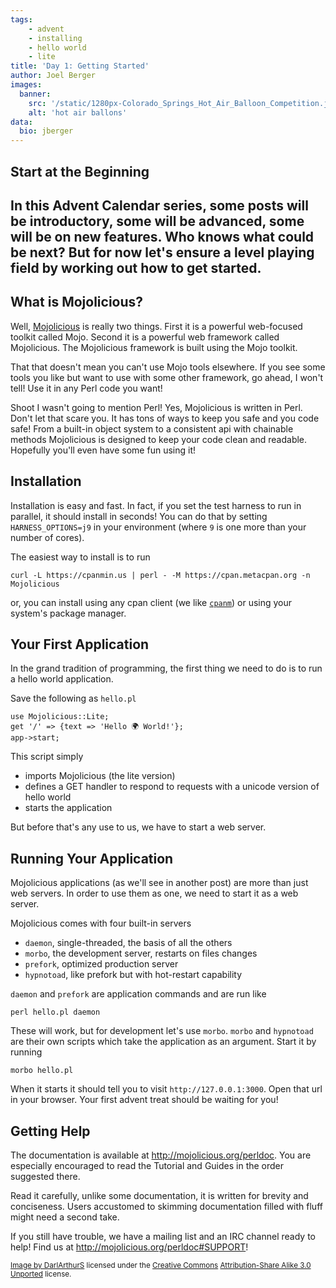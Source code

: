 ```yaml
---
tags:
    - advent
    - installing
    - hello world
    - lite
title: 'Day 1: Getting Started'
author: Joel Berger
images:
  banner:
    src: '/static/1280px-Colorado_Springs_Hot_Air_Balloon_Competition.jpg'
    alt: 'hot air ballons'
data:
  bio: jberger
---
```

## Start at the Beginning

In this Advent Calendar series, some posts will be introductory, some will be advanced, some will be on new features.
Who knows what could be next?
But for now let's ensure a level playing field by working out how to get started.
---
## What is Mojolicious?

Well, [Mojolicious](http://mojolicious.org) is really two things.
First it is a powerful web-focused toolkit called Mojo.
Second it is a powerful web framework called Mojolicious.
The Mojolicious framework is built using the Mojo toolkit.

That that doesn't mean you can't use Mojo tools elsewhere.
If you see some tools you like but want to use with some other framework, go ahead, I won't tell!
Use it in any Perl code you want!

Shoot I wasn't going to mention Perl!
Yes, Mojolicious is written in Perl.
Don't let that scare you.
It has tons of ways to keep you safe and you code safe!
From a built-in object system to a consistent api with chainable methods Mojolicious is designed to keep your code clean and readable.
Hopefully you'll even have some fun using it!

## Installation

Installation is easy and fast.
In fact, if you set the test harness to run in parallel, it should install in seconds!
You can do that by setting `HARNESS_OPTIONS=j9` in your environment (where `9` is one more than your number of cores).

The easiest way to install is to run

    curl -L https://cpanmin.us | perl - -M https://cpan.metacpan.org -n Mojolicious

or, you can install using any cpan client (we like [`cpanm`](https://metacpan.org/pod/App::cpanminus)) or using your system's package manager.

## Your First Application

In the grand tradition of programming, the first thing we need to do is to run a hello world application.

Save the following as `hello.pl`

    use Mojolicious::Lite;
    get '/' => {text => 'Hello 🌍 World!'};
    app->start;

This script simply

- imports Mojolicious (the lite version)
- defines a GET handler to respond to requests with a unicode version of hello world
- starts the application

But before that's any use to us, we have to start a web server.

## Running Your Application

Mojolicious applications (as we'll see in another post) are more than just web servers.
In order to use them as one, we need to start it as a web server.

Mojolicious comes with four built-in servers

- `daemon`, single-threaded, the basis of all the others
- `morbo`, the development server, restarts on files changes
- `prefork`, optimized production server
- `hypnotoad`, like prefork but with hot-restart capability

`daemon` and `prefork` are application commands and are run like

    perl hello.pl daemon

These will work, but for development let's use `morbo`.
`morbo` and `hypnotoad` are their own scripts which take the application as an argument.
Start it by running

    morbo hello.pl

When it starts it should tell you to visit `http://127.0.0.1:3000`.
Open that url in your browser.
Your first advent treat should be waiting for you!

## Getting Help

The documentation is available at <http://mojolicious.org/perldoc>.
You are especially encouraged to read the Tutorial and Guides in the order suggested there.

Read it carefully, unlike some documentation, it is written for brevity and conciseness.
Users accustomed to skimming documentation filled with fluff might need a second take.

If you still have trouble, we have a mailing list and an IRC channel ready to help!
Find us at <http://mojolicious.org/perldoc#SUPPORT>!


<small><a href="https://commons.wikimedia.org/wiki/File:Colorado_Springs_Hot_Air_Balloon_Competition.jpg">Image by DarlArthurS</a> licensed under the <a href="https://en.wikipedia.org/wiki/en:Creative_Commons" class="extiw" title="w:en:Creative Commons">Creative Commons</a> <a rel="nofollow" href="//creativecommons.org/licenses/by-sa/3.0/deed.en">Attribution-Share Alike 3.0 Unported</a> license.</small>
